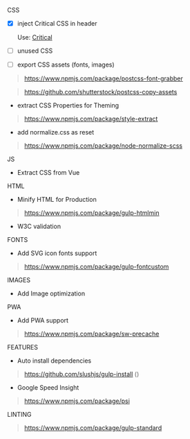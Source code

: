CSS

- [x] inject Critical CSS in header 

  Use: [Critical](https://www.npmjs.com/package/critical)

- [ ] unused CSS

- [ ] export CSS assets (fonts, images) 

> https://www.npmjs.com/package/postcss-font-grabber

> https://github.com/shutterstock/postcss-copy-assets
  
- extract CSS Properties for Theming 

> https://www.npmjs.com/package/style-extract

- add normalize.css as reset

> https://www.npmjs.com/package/node-normalize-scss

JS

- Extract CSS from Vue

HTML

- Minify HTML for Production

> https://www.npmjs.com/package/gulp-htmlmin

- W3C validation

FONTS

- Add SVG icon fonts support

> https://www.npmjs.com/package/gulp-fontcustom

IMAGES

- Add Image optimization

PWA

- Add PWA support

> https://www.npmjs.com/package/sw-precache

FEATURES

- Auto install dependencies

> https://github.com/slushjs/gulp-install ()

- Google Speed Insight

> https://www.npmjs.com/package/psi

LINTING

> https://www.npmjs.com/package/gulp-standard


